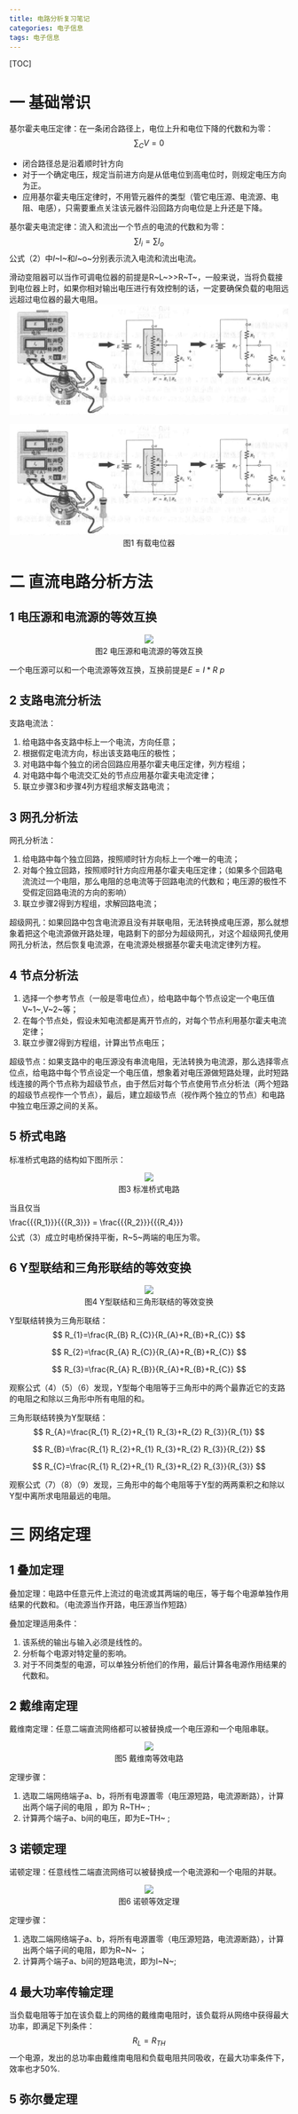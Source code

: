```yaml
---
title: 电路分析复习笔记
categories: 电子信息  
tags: 电子信息 
---
```


[TOC]



# 一 基础常识

基尔霍夫电压定律：在一条闭合路径上，电位上升和电位下降的代数和为零：
$$
\sum_{C} V=0
$$

- 闭合路径总是沿着顺时针方向
- 对于一个确定电压，规定当前进方向是从低电位到高电位时，则规定电压方向为正。
- 应用基尔霍夫电压定律时，不用管元器件的类型（管它电压源、电流源、电阻、电感），只需要重点关注该元器件沿回路方向电位是上升还是下降。

基尔霍夫电流定律：流入和流出一个节点的电流的代数和为零：
$$
\sum I_{i}=\sum I_{o}
$$
公式（2）中*I*~I~和*I*~o~分别表示流入电流和流出电流。

滑动变阻器可以当作可调电位器的前提是R~L~>>R~T~，一般来说，当将负载接到电位器上时，如果你相对输出电压进行有效控制的话，一定要确保负载的电阻远远超过电位器的最大电阻。
![](/public/image/2021-10-26-有载电位器.png)
<div><center> <img src=2021-10-26-有载电位器.png><br> 图1 有载电位器</cnter></div>

# 二 直流电路分析方法

## 1 电压源和电流源的等效互换

<div><center> <img src=电压源和电流源等效互换.png><br> 图2 电压源和电流源的等效互换</cnter></div>

一个电压源可以和一个电流源等效互换，互换前提是$E=I*R~p~$

## 2 支路电流分析法

支路电流法：

1. 给电路中各支路中标上一个电流，方向任意；
2. 根据假定电流方向，标出该支路电压的极性；
3. 对电路中每个独立的闭合回路应用基尔霍夫电压定律，列方程组；
4. 对电路中每个电流交汇处的节点应用基尔霍夫电流定律；
5. 联立步骤3和步骤4列方程组求解支路电流；

## 3 网孔分析法

网孔分析法：

1. 给电路中每个独立回路，按照顺时针方向标上一个唯一的电流；
2. 对每个独立回路，按照顺时针方向应用基尔霍夫电压定律；（如果多个回路电流流过一个电阻，那么电阻的总电流等于回路电流的代数和；电压源的极性不受假定回路电流的方向的影响）
3. 联立步骤2得到方程组，求解回路电流；

超级网孔：如果回路中包含电流源且没有并联电阻，无法转换成电压源，那么就想象着把这个电流源做开路处理，电路剩下的部分为超级网孔，对这个超级网孔使用网孔分析法，然后恢复电流源，在电流源处根据基尔霍夫电流定律列方程。

## 4 节点分析法

1. 选择一个参考节点（一般是零电位点），给电路中每个节点设定一个电压值V~1~,V~2~等；
2. 在每个节点处，假设未知电流都是离开节点的，对每个节点利用基尔霍夫电流定律；
3. 联立步骤2得到方程组，计算出节点电压；

超级节点：如果支路中的电压源没有串流电阻，无法转换为电流源，那么选择零点位点，给电路中每个节点设定一个电压值，想象着对电压源做短路处理，此时短路线连接的两个节点称为超级节点，由于然后对每个节点使用节点分析法（两个短路的超级节点视作一个节点），最后，建立超级节点（视作两个独立的节点）和电路中独立电压源之间的关系。

## 5 桥式电路

标准桥式电路的结构如下图所示：

<div><center><img src=标准桥式电路.jpg><br>图3 标准桥式电路</center>      </div>

当且仅当
$$
$$\frac{{{R_1}}}{{{R_3}}} = \frac{{{R_2}}}{{{R_4}}}$$
$$
公式（3）成立时电桥保持平衡，R~5~两端的电压为零。	

## 6 Y型联结和三角形联结的等效变换

<div><center><img src=Y型联结和三角形联结的等效变换.jpg><br>图4 Y型联结和三角形联结的等效变换</center></div>

Y型联结转换为三角形联结：
$$
R_{1}=\frac{R_{B} R_{C}}{R_{A}+R_{B}+R_{C}}
$$

$$
R_{2}=\frac{R_{A} R_{C}}{R_{A}+R_{B}+R_{C}}
$$

$$
R_{3}=\frac{R_{A} R_{B}}{R_{A}+R_{B}+R_{C}}
$$

观察公式（4）（5）（6）发现，Y型每个电阻等于三角形中的两个最靠近它的支路的电阻之和除以三角形中所有电阻的和。

三角形联结转换为Y型联结：
$$
R_{A}=\frac{R_{1} R_{2}+R_{1} R_{3}+R_{2} R_{3}}{R_{1}}
$$

$$
R_{B}=\frac{R_{1} R_{2}+R_{1} R_{3}+R_{2} R_{3}}{R_{2}}
$$

$$
R_{C}=\frac{R_{1} R_{2}+R_{1} R_{3}+R_{2} R_{3}}{R_{3}}
$$

观察公式（7）（8）（9）发现，三角形中的每个电阻等于Y型的两两乘积之和除以Y型中离所求电阻最远的电阻。

# 三 网络定理

## 1 叠加定理

叠加定理：电路中任意元件上流过的电流或其两端的电压，等于每个电源单独作用结果的代数和。（电流源当作开路，电压源当作短路）

叠加定理适用条件：

1. 该系统的输出与输入必须是线性的。
2. 分析每个电源对特定量的影响。
3. 对于不同类型的电源，可以单独分析他们的作用，最后计算各电源作用结果的代数和。

## 2  戴维南定理

戴维南定理：任意二端直流网络都可以被替换成一个电压源和一个电阻串联。

<div><center><img src=戴维南等效电路.jpg><br>图5 戴维南等效电路</center></div>

定理步骤：

1. 选取二端网络端子a、b，将所有电源置零（电压源短路，电流源断路），计算出两个端子间的电阻 ，即为 R~TH~  ;      
2.  计算两个端子a、b间的电压，即为E~TH~  ;                

## 3 诺顿定理

诺顿定理：任意线性二端直流网络可以被替换成一个电流源和一个电阻的并联。

<div><center><img src=诺顿等效定理.jpg><br>图6 诺顿等效定理</center></div>

定理步骤：

1. 选取二端网络端子a、b，将所有电源置零（电压源短路，电流源断路），计算出两个端子间的电阻，即为R~N~ ；
2. 计算两个端子a、b间的短路电流，即为I~N~;   

## 4 最大功率传输定理

当负载电阻等于加在该负载上的网络的戴维南电阻时，该负载将从网络中获得最大功率，即满足下列条件：
$$
{R_L} = {R_{TH}}
$$
一个电源，发出的总功率由戴维南电阻和负载电阻共同吸收，在最大功率条件下，效率也才50%.

## 5 弥尔曼定理

